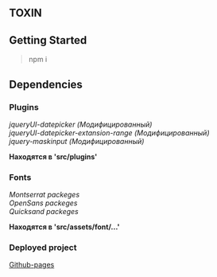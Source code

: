 ## TOXIN

## Getting Started 

>npm i 

## Dependencies

### Plugins 

_jqueryUI-datepicker (_Модифицированный_)   
jqueryUI-datepicker-extansion-range (_Модифицированный_)    
jquery-maskinput (Модифицированный)_       

**Находятся в 'src/plugins'**

### Fonts

_Montserrat packeges  
OpenSans packeges  
Quicksand packeges_ 

**Находятся в 'src/assets/font/...'**


### Deployed project

[Github-pages](https://euyevnc.github.io/Ui-kit-and-SitePages/)